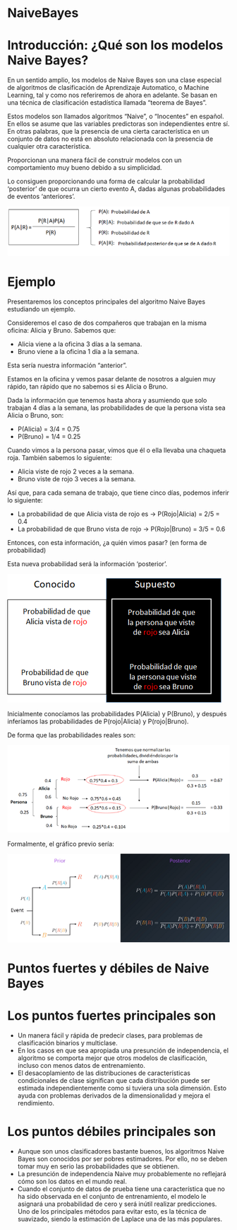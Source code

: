 # NaiveBayes

# Introducción: ¿Qué son los modelos Naive Bayes?

En un sentido amplio, los modelos de Naive Bayes son una clase especial de algoritmos de clasificación de Aprendizaje Automatico, o Machine Learning, tal y como nos referiremos de ahora en adelante. Se basan en una técnica de clasificación estadística llamada “teorema de Bayes”.

Estos modelos son llamados algoritmos “Naive”, o “Inocentes” en español. En ellos se asume que las variables predictoras son independientes entre sí. En otras palabras, que la presencia de una cierta característica en un conjunto de datos no está en absoluto relacionada con la presencia de cualquier otra característica.

Proporcionan una manera fácil de construir modelos con un comportamiento muy bueno debido a su simplicidad.

Lo consiguen proporcionando una forma de calcular la probabilidad ‘posterior’ de que ocurra un cierto evento A, dadas algunas probabilidades de eventos ‘anteriores’.

![one image](https://github.com/rulom24/NaiveBayes/blob/main/Formula.png)

# Ejemplo
Presentaremos los conceptos principales del algoritmo Naive Bayes estudiando un ejemplo.

Consideremos el caso de dos compañeros que trabajan en la misma oficina: Alicia y Bruno. Sabemos que:

- Alicia viene a la oficina 3 días a la semana.
- Bruno viene a la oficina 1 día a la semana.

Esta sería nuestra información “anterior”.

Estamos en la oficina y vemos pasar delante de nosotros a alguien muy rápido, tan rápido que no sabemos si es Alicia o Bruno.

Dada la información que tenemos hasta ahora y asumiendo que solo trabajan 4 días a la semana, las probabilidades de que la persona vista sea Alicia o Bruno, son:

- P(Alicia) = 3/4 = 0.75
- P(Bruno) = 1/4 = 0.25

Cuando vimos a la persona pasar, vimos que él o ella llevaba una chaqueta roja. También sabemos lo siguiente:

- Alicia viste de rojo 2 veces a la semana.
- Bruno viste de rojo 3 veces a la semana.

Así que, para cada semana de trabajo, que tiene cinco días, podemos inferir lo siguiente:

- La probabilidad de que Alicia vista de rojo es → P(Rojo|Alicia) = 2/5 = 0.4
- La probabilidad de que Bruno vista de rojo → P(Rojo|Bruno) = 3/5 = 0.6

Entonces, con esta información, ¿a quién vimos pasar? (en forma de probabilidad)

Esta nueva probabilidad será la información ‘posterior’.

![two image](https://github.com/rulom24/NaiveBayes/blob/main/Posterior.png)

Inicialmente conocíamos las probabilidades P(Alicia) y P(Bruno), y después inferíamos las probabilidades de P(rojo|Alicia) y P(rojo|Bruno).

De forma que las probabilidades reales son:

![three image](https://github.com/rulom24/NaiveBayes/blob/main/Probabilidades.png)

Formalmente, el gráfico previo sería:

![four image](https://github.com/rulom24/NaiveBayes/blob/main/Grafico.png)

# Puntos fuertes y débiles de Naive Bayes

# Los puntos fuertes principales son

- Un manera fácil y rápida de predecir clases, para problemas de clasificación binarios y multiclase.
- En los casos en que sea apropiada una presunción de independencia, el algoritmo se comporta mejor que otros modelos de clasificación, incluso con menos datos de entrenamiento.
- El desacoplamiento de las distribuciones de características condicionales de clase significan que cada distribución puede ser estimada independientemente como si tuviera una sola dimensión. Esto ayuda con problemas derivados de la dimensionalidad y mejora el rendimiento.

# Los puntos débiles principales son

- Aunque son unos clasificadores bastante buenos, los algoritmos Naive Bayes son conocidos por ser pobres estimadores. Por ello, no se deben tomar muy en serio las probabilidades que se obtienen.
- La presunción de independencia Naive muy probablemente no reflejará cómo son los datos en el mundo real.
- Cuando el conjunto de datos de prueba tiene una característica que no ha sido observada en el conjunto de entrenamiento, el modelo le asignará una probabilidad de cero y será inútil realizar predicciones. Uno de los principales métodos para evitar esto, es la técnica de suavizado, siendo la estimación de Laplace una de las más populares.
